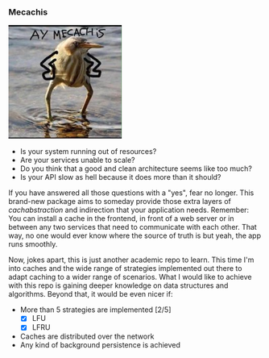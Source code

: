 ### Mecachis 

![Ay mecachis!](./art/mecachis.png)

- Is your system running out of resources?
- Are your services unable to scale?
- Do you think that a good and clean architecture seems like too much?
- Is your API slow as hell because it does more than it should?

If you have answered all those questions with a "yes", fear no longer. This
brand-new package aims to someday provide those extra layers of 
_cachabstraction_ and indirection that your application needs. Remember: You
can install a cache in the frontend, in front of a web server or in between
any two services that need to communicate with each other. That way, no
one would ever know where the source of truth is but yeah, the app
runs smoothly.

Now, jokes apart, this is just another academic repo to learn. This
time I'm into caches and the wide range of strategies implemented out
there to adapt caching to a wider range of scenarios. What I would
like to achieve with this repo is gaining deeper knowledge on data 
structures and algorithms. Beyond that, it would be even nicer if:

- More than 5 strategies are implemented [2/5]
    - [x] LFU
    - [x] LFRU
- Caches are distributed over the network
- Any kind of background persistence is achieved
